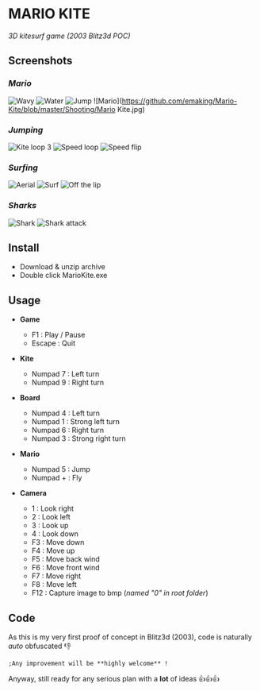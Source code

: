 # MARIO KITE
_3D kitesurf game (2003 Blitz3d POC)_
  
  
  
## Screenshots
  
### _Mario_
  
![Wavy](https://github.com/emaking/Mario-Kite/blob/master/Shooting/wavy.jpg)
![Water](https://github.com/emaking/Mario-Kite/blob/master/Shooting/water.jpg)
![Jump](https://github.com/emaking/Mario-Kite/blob/master/Shooting/jump.jpg)
![Mario](https://github.com/emaking/Mario-Kite/blob/master/Shooting/Mario Kite.jpg)
  
  
  
### _Jumping_
  
![Kite loop 3](https://github.com/emaking/Mario-Kite/blob/master/Shooting/Kite_Loop_3.jpg)
![Speed loop](https://github.com/emaking/Mario-Kite/blob/master/Shooting/speed_loop.jpg)
![Speed flip](https://github.com/emaking/Mario-Kite/blob/master/Shooting/speed_flip.jpg)
  
  
  
### _Surfing_
  
![Aerial](https://github.com/emaking/Mario-Kite/blob/master/Shooting/aerial.jpg)
![Surf](https://github.com/emaking/Mario-Kite/blob/master/Shooting/surf.jpg)
![Off the lip](https://github.com/emaking/Mario-Kite/blob/master/Shooting/off_the_lip.jpg)
  
  
  
### _Sharks_
  
![Shark](https://github.com/emaking/Mario-Kite/blob/master/Shooting/shark.jpg)
![Shark attack](https://github.com/emaking/Mario-Kite/blob/master/Shooting/shark_attack.jpg)
  
  
  
## Install
  
- Download & unzip archive
- Double click MarioKite.exe
  
  
## Usage 
  
* **Game** 
  * F1 : Play / Pause
  * Escape : Quit
  
  
* **Kite**
  * Numpad 7 : Left turn
  * Numpad 9 : Right turn
  
  
* **Board**
  * Numpad 4 : Left turn
  * Numpad 1 : Strong left turn
  * Numpad 6 : Right turn
  * Numpad 3 : Strong right turn
  
  
* **Mario**
  * Numpad 5 : Jump
  * Numpad + : Fly 
  
  
* **Camera**
  * 1 : Look right
  * 2 : Look left
  * 3 : Look up
  * 4 : Look down
  * F3 : Move down
  * F4 : Move up
  * F5 : Move back wind
  * F6 : Move front wind
  * F7 : Move right
  * F8 : Move left
  * F12 : Capture image to bmp (_named "0" in root folder_)
  
  
## Code 
  
As this is my very first proof of concept in Blitz3d (2003), code is naturally _auto_ obfuscated :-1:
```
;Any improvement will be **highly welcome** !

```
  
Anyway, still ready for any serious plan with a **lot** of ideas :+1::+1::+1:
